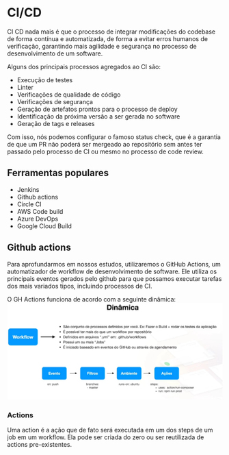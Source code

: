 # CI/CD
CI CD nada mais é que o processo de integrar modificações do codebase de forma contínua e automatizada, de forma a evitar erros humanos de verificação, garantindo mais agilidade e segurança no processo de desenvolvimento de um software.

Alguns dos principais processos agregados ao CI são:
- Execução de testes
- Linter
- Verificações de qualidade de código
- Verificações de segurança
- Geração de artefatos prontos para o processo de deploy
- Identificação da próxima versão a ser gerada no software
- Geração de tags e releases

Com isso, nós podemos configurar o famoso status check, que é a garantia de que um PR não poderá ser mergeado ao repositório sem antes ter passado pelo processo de CI ou mesmo no processo de code review.

## Ferramentas populares
- Jenkins
- Github actions
- Circle CI
- AWS Code build
- Azure DevOps
- Google Cloud Build

## Github actions
Para aprofundarmos em nossos estudos, utilizaremos o GitHub Actions, um automatizador de workflow de desenvolvimento de software. Ele utiliza os principais eventos gerados pelo github para que possamos executar tarefas dos mais variados tipos, incluindo processos de CI.

O GH Actions funciona de acordo com a seguinte dinâmica: 
![alt text](/src/img/dinamica_gh_actions.png)

### Actions
Uma action é a ação que de fato será executada em um dos steps de um job em um workflow. Ela pode ser criada do zero ou ser reutilizada de actions pre-existentes.